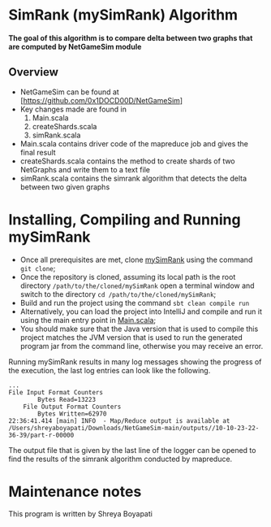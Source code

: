 SimRank (mySimRank) Algorithm
=======================
#### The goal of this algorithm is to compare delta between two graphs that are computed by NetGameSim module

Overview
---
* NetGameSim can be found at [https://github.com/0x1DOCD00D/NetGameSim]
* Key changes made are found in
  1. Main.scala
  2. createShards.scala
  3. simRank.scala
* Main.scala contains driver code of the mapreduce job and gives the final result
* createShards.scala contains the method to create shards of two NetGraphs and write them to a text file
* simRank.scala contains the simrank algorithm that detects the delta between two given graphs


Installing, Compiling and Running mySimRank 
===
* Once all prerequisites are met, clone [mySimRank](https://github.com/Shreya-Boyapati/mySimRank) using the command ```git clone```;
* Once the repository is cloned, assuming its local path is the root directory ```/path/to/the/cloned/mySimRank``` open a terminal window and switch to the directory ```cd /path/to/the/cloned/mySimRank```;
* Build and run the project using the command ```sbt clean compile run```
* Alternatively, you can load the project into IntelliJ and compile and run it using the main entry point in [Main.scala](src/main/scala/Main.scala);
* You should make sure that the Java version that is used to compile this project matches the JVM version that is used to run the generated program jar from the command line, otherwise you may receive an error.

Running mySimRank results in many log messages showing the progress of the execution, the last log entries can look like the following.
```log
...
File Input Format Counters 
		Bytes Read=13223
	File Output Format Counters 
		Bytes Written=62970
22:36:41.414 [main] INFO  - Map/Reduce output is available at /Users/shreyaboyapati/Downloads/NetGameSim-main/outputs//10-10-23-22-36-39/part-r-00000

```
The output file that is given by the last line of the logger can be opened to find the results of the simrank algorithm conducted by mapreduce.


Maintenance notes
===
This program is written by Shreya Boyapati






